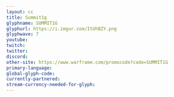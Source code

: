 ```yaml
---
layout: cc
title: Summit1g
glyphname: SUMMIT1G
glyphurl: https://i.imgur.com/ItUhBZY.png
glyphwave: 7
youtube: 
twitch: 
twitter: 
discord: 
other-site: https://www.warframe.com/promocode?code=SUMMIT1G
primary-language: 
global-glyph-code: 
currently-partnered: 
stream-currency-needed-for-glyph: 
---
```


